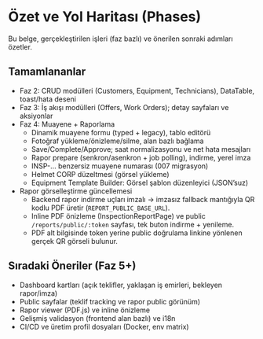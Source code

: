 # Özet ve Yol Haritası (Phases)

Bu belge, gerçekleştirilen işleri (faz bazlı) ve önerilen sonraki adımları özetler.

## Tamamlananlar
- Faz 2: CRUD modülleri (Customers, Equipment, Technicians), DataTable, toast/hata deseni
- Faz 3: İş akışı modülleri (Offers, Work Orders); detay sayfaları ve aksiyonlar
- Faz 4: Muayene + Raporlama
  - Dinamik muayene formu (typed + legacy), tablo editörü
  - Fotoğraf yükleme/önizleme/silme, alan bazlı bağlama
  - Save/Complete/Approve; saat normalizasyonu ve net hata mesajları
  - Rapor prepare (senkron/asenkron + job polling), indirme, yerel imza
  - INSP-… benzersiz muayene numarası (007 migrasyon)
  - Helmet CORP düzeltmesi (görsel yükleme)
  - Equipment Template Builder: Görsel şablon düzenleyici (JSON’suz)
- Rapor görselleştirme güncellemesi
  - Backend rapor indirme uçları imzalı → imzasız fallback mantığıyla QR kodlu PDF üretir (`REPORT_PUBLIC_BASE_URL`).
  - Inline PDF önizleme (InspectionReportPage) ve public `/reports/public/:token` sayfası, tek buton indirme + yenileme.
  - PDF alt bilgisinde token yerine public doğrulama linkine yönlenen gerçek QR görseli bulunur.

## Sıradaki Öneriler (Faz 5+)
- Dashboard kartları (açık teklifler, yaklaşan iş emirleri, bekleyen rapor/imza)
- Public sayfalar (teklif tracking ve rapor public görünüm)
- Rapor viewer (PDF.js) ve inline önizleme
- Gelişmiş validasyon (frontend alan bazlı) ve i18n
- CI/CD ve üretim profil dosyaları (Docker, env matrix)
